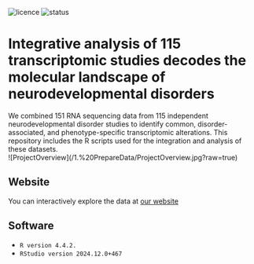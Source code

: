 ![licence](https://badgen.net/badge/Licence/CC-BY-4.0/purple)
![status](https://badgen.net/badge/Status/Complete/green)

<h1>
Integrative analysis of 115 transcriptomic studies decodes the molecular landscape of neurodevelopmental disorders
</h1>
We combined 151 RNA sequencing data from 115 independent neurodevelopmental disorder studies to identify common, disorder-associated, and phenotype-specific transcriptomic alterations. 
This repository includes the R scripts used for the integration and analysis of these datasets.
<br>
![ProjectOverview](/1.%20PrepareData/ProjectOverview.jpg?raw=true)

## Website
You can interactively explore the data at <a href="https://SyNUM.shinyapps.io/NDD-transcriptomic-atlas/">our website</a>

## Software
* `R version 4.4.2.`
* `RStudio version 2024.12.0+467`

